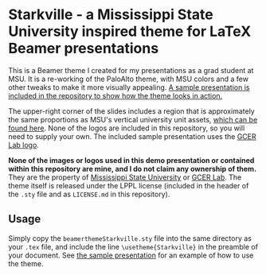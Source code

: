 # Starkville - a Mississippi State University inspired theme for LaTeX Beamer presentations

This is a Beamer theme I created for my presentations as a grad student at MSU. It is a re-working of the PaloAlto theme, with MSU colors and a few other tweaks to make it more visually appealing. [A sample presentation is included in the repository to show how the theme looks in action.](example_presentation.pdf)

The upper-right corner of the slides includes a region that is approximately the same proportions as MSU's vertical university unit assets, [which can be found here](https://www.brand.msstate.edu/assets/secondaryunitlogos.php). None of the logos are included in this repository, so you will need to supply your own. The included sample presentation uses the [GCER Lab logo](https://www.gcerlab.com).

**None of the images or logos used in this demo presentation or contained within this repository are mine, and I do not claim any ownership of them.** They are the property of [Mississippi State University](https://www.msstate.edu/) or [GCER Lab](https://www.gcerlab.com). The theme itself is released under the LPPL license (included in the header of the `.sty` file and as `LICENSE.md` in this repository).

## Usage

Simply copy the `beamerthemeStarkville.sty` file into the same directory as your `.tex` file, and include the line `\usetheme{Starkville}` in the preamble of your document. See [the sample presentation](example_presentation.tex) for an example of how to use the theme.